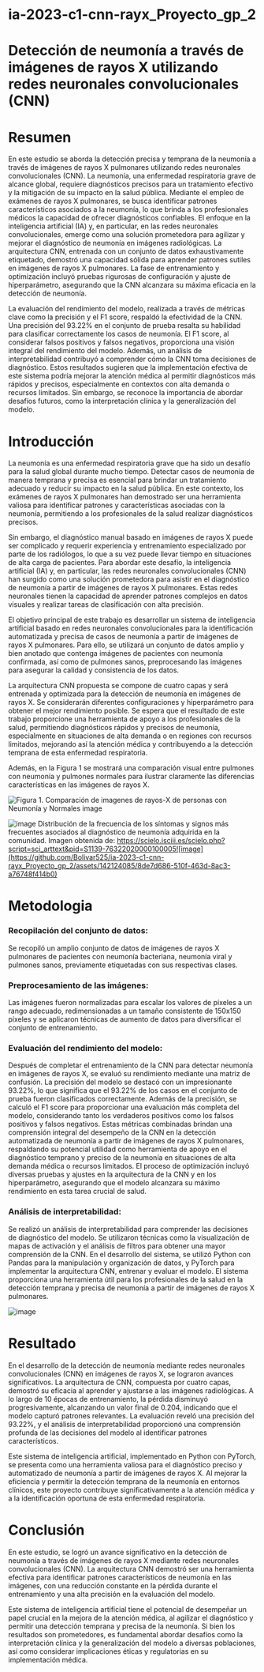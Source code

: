 # ia-2023-c1-cnn-rayx_Proyecto_gp_2
# Detección de neumonía a través de imágenes de rayos X utilizando redes neuronales convolucionales (CNN)

# Resumen

En este estudio se aborda la detección precisa y temprana de la neumonía a través de imágenes de rayos X pulmonares utilizando redes neuronales convolucionales (CNN). La neumonía, una enfermedad respiratoria grave de alcance global, requiere diagnósticos precisos para un tratamiento efectivo y la mitigación de su impacto en la salud pública. Mediante el empleo de exámenes de rayos X pulmonares, se busca identificar patrones característicos asociados a la neumonía, lo que brinda a los profesionales médicos la capacidad de ofrecer diagnósticos confiables. El enfoque en la inteligencia artificial (IA) y, en particular, en las redes neuronales convolucionales, emerge como una solución prometedora para agilizar y mejorar el diagnóstico de neumonía en imágenes radiológicas. La arquitectura CNN, entrenada con un conjunto de datos exhaustivamente etiquetado, demostró una capacidad sólida para aprender patrones sutiles en imágenes de rayos X pulmonares. La fase de entrenamiento y optimización incluyó pruebas rigurosas de configuración y ajuste de hiperparámetro, asegurando que la CNN alcanzara su máxima eficacia en la detección de neumonía.

La evaluación del rendimiento del modelo, realizada a través de métricas clave como la precisión y el F1 score, respaldó la efectividad de la CNN. Una precisión del 93.22% en el conjunto de prueba resalta su habilidad para clasificar correctamente los casos de neumonía. El F1 score, al considerar falsos positivos y falsos negativos, proporciona una visión integral del rendimiento del modelo. Además, un análisis de interpretabilidad contribuyó a comprender cómo la CNN toma decisiones de diagnóstico. Estos resultados sugieren que la implementación efectiva de este sistema podría mejorar la atención médica al permitir diagnósticos más rápidos y precisos, especialmente en contextos con alta demanda o recursos limitados. Sin embargo, se reconoce la importancia de abordar desafíos futuros, como la interpretación clínica y la generalización del modelo.

# Introducción

La neumonía es una enfermedad respiratoria grave que ha sido un desafío para la salud global durante mucho tiempo. Detectar casos de neumonía de manera temprana y precisa es esencial para brindar un tratamiento adecuado y reducir su impacto en la salud pública. En este contexto, los exámenes de rayos X pulmonares han demostrado ser una herramienta valiosa para identificar patrones y características asociadas con la neumonía, permitiendo a los profesionales de la salud realizar diagnósticos precisos.

Sin embargo, el diagnóstico manual basado en imágenes de rayos X puede ser complicado y requerir experiencia y entrenamiento especializado por parte de los radiólogos, lo que a su vez puede llevar tiempo en situaciones de alta carga de pacientes.
Para abordar este desafío, la inteligencia artificial (IA) y, en particular, las redes neuronales convolucionales (CNN) han surgido como una solución prometedora para asistir en el diagnóstico de neumonía a partir de imágenes de rayos X pulmonares. Estas redes neuronales tienen la capacidad de aprender patrones complejos en datos visuales y realizar tareas de clasificación con alta precisión.

El objetivo principal de este trabajo es desarrollar un sistema de inteligencia artificial basado en redes neuronales convolucionales para la identificación automatizada y precisa de casos de neumonía a partir de imágenes de rayos X pulmonares. Para ello, se utilizará un conjunto de datos amplio y bien anotado que contenga imágenes de pacientes con neumonía confirmada, así como de pulmones sanos, preprocesando las imágenes para asegurar la calidad y consistencia de los datos.

La arquitectura CNN propuesta se compone de cuatro capas y será entrenada y optimizada para la detección de neumonía en imágenes de rayos X. Se considerarán diferentes configuraciones y hiperparámetro para obtener el mejor rendimiento posible. Se espera que el resultado de este trabajo proporcione una herramienta de apoyo a los profesionales de la salud, permitiendo diagnósticos rápidos y precisos de neumonía, especialmente en situaciones de alta demanda o en regiones con recursos limitados, mejorando así la atención médica y contribuyendo a la detección temprana de esta enfermedad respiratoria.

Además, en la Figura 1 se mostrará una comparación visual entre pulmones con neumonía y pulmones normales para ilustrar claramente las diferencias características en las imágenes de rayos X.

![Figura 1. Comparación de imagenes de rayos-X de personas con Neumonía y Normales
![image](https://github.com/Bolivar525/ia-2023-c1-cnn-rayx_Proyecto_gp_2/assets/142124085/8e729fb8-a5fd-4153-a0bc-790221439fea)
](https://github.com/Bolivar525/ia-2023-c1-cnn-rayx_Proyecto_gp_2/assets/142124085/d7233318-b8aa-4c10-8205-91dac109769b)

![image](https://github.com/Bolivar525/ia-2023-c1-cnn-rayx_Proyecto_gp_2/assets/142124085/90e4106b-40b6-4ca3-aefa-1a9ade8dde46)
Distribución de la frecuencia de los síntomas y signos más frecuentes asociados al diagnóstico de neumonía adquirida en la comunidad. Imagen obtenida de:  https://scielo.isciii.es/scielo.php?script=sci_arttext&pid=S1139-76322020000100005![image](https://github.com/Bolivar525/ia-2023-c1-cnn-rayx_Proyecto_gp_2/assets/142124085/8de7d686-510f-463d-8ac3-a76748f414b0)


# Metodologia

### Recopilación del conjunto de datos:

Se recopiló un amplio conjunto de datos de imágenes de rayos X pulmonares de pacientes con neumonía bacteriana, neumonía viral y pulmones sanos, previamente etiquetadas con sus respectivas clases.

### Preprocesamiento de las imágenes:

Las imágenes fueron normalizadas para escalar los valores de píxeles a un rango adecuado, redimensionadas a un tamaño consistente de 150x150 píxeles y se aplicaron técnicas de aumento de datos para diversificar el conjunto de entrenamiento.

### Evaluación del rendimiento del modelo:

Después de completar el entrenamiento de la CNN para detectar neumonía en imágenes de rayos X, se evaluó su rendimiento mediante una matriz de confusión. La precisión del modelo se destacó con un impresionante 93.22%, lo que significa que el 93.22% de los casos en el conjunto de prueba fueron clasificados correctamente. Además de la precisión, se calculó el F1 score para proporcionar una evaluación más completa del modelo, considerando tanto los verdaderos positivos como los falsos positivos y falsos negativos. Estas métricas combinadas brindan una comprensión integral del desempeño de la CNN en la detección automatizada de neumonía a partir de imágenes de rayos X pulmonares, respaldando su potencial utilidad como herramienta de apoyo en el diagnóstico temprano y preciso de la neumonía en situaciones de alta demanda médica o recursos limitados. El proceso de optimización incluyó diversas pruebas y ajustes en la arquitectura de la CNN y en los hiperparámetro, asegurando que el modelo alcanzara su máximo rendimiento en esta tarea crucial de salud.

### Análisis de interpretabilidad:

Se realizó un análisis de interpretabilidad para comprender las decisiones de diagnóstico del modelo. Se utilizaron técnicas como la visualización de mapas de activación y el análisis de filtros para obtener una mayor comprensión de la CNN.
En el desarrollo del sistema, se utilizó Python con Pandas para la manipulación y organización de datos, y PyTorch para implementar la arquitectura CNN, entrenar y evaluar el modelo. El sistema proporciona una herramienta útil para los profesionales de la salud en la detección temprana y precisa de neumonía a partir de imágenes de rayos X pulmonares.

![image](https://github.com/Bolivar525/ia-2023-c1-cnn-rayx_Proyecto_gp_2/assets/142124085/b52e172a-9878-406f-beb9-ceebd7eef4b2)


# Resultado

En el desarrollo de la detección de neumonía mediante redes neuronales convolucionales (CNN) en imágenes de rayos X, se lograron avances significativos. La arquitectura de CNN, compuesta por cuatro capas, demostró su eficacia al aprender y ajustarse a las imágenes radiológicas. A lo largo de 10 épocas de entrenamiento, la pérdida disminuyó progresivamente, alcanzando un valor final de 0.204, indicando que el modelo capturó patrones relevantes. La evaluación reveló una precisión del 93.22%, y el análisis de interpretabilidad proporcionó una comprensión profunda de las decisiones del modelo al identificar patrones característicos.

Este sistema de inteligencia artificial, implementado en Python con PyTorch, se presenta como una herramienta valiosa para el diagnóstico preciso y automatizado de neumonía a partir de imágenes de rayos X. Al mejorar la eficiencia y permitir la detección temprana de la neumonía en entornos clínicos, este proyecto contribuye significativamente a la atención médica y a la identificación oportuna de esta enfermedad respiratoria.

# Conclusión

En este estudio, se logró un avance significativo en la detección de neumonía a través de imágenes de rayos X mediante redes neuronales convolucionales (CNN). La arquitectura CNN demostró ser una herramienta efectiva para identificar patrones característicos de neumonía en las imágenes, con una reducción constante en la pérdida durante el entrenamiento y una alta precisión en la evaluación del modelo.

Este sistema de inteligencia artificial tiene el potencial de desempeñar un papel crucial en la mejora de la atención médica, al agilizar el diagnóstico y permitir una detección temprana y precisa de la neumonía. Si bien los resultados son prometedores, es fundamental abordar desafíos como la interpretación clínica y la generalización del modelo a diversas poblaciones, así como considerar implicaciones éticas y regulatorias en su implementación médica.










